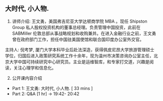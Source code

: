 ## 大时代, 小人物.


1. 讲师介绍: 
王文勇，美国弗吉尼亚大学达顿商学院 MBA 。现任 Shipston Group 私人股权投资机构的董事总经理。负责管理中国投资，此前在 SABMiller 伦敦总部从事战略规划和收购兼并。在进入金融行业之前，王文勇曾在政府部门工作，担任中国驻美国使馆和联合国印度办公室外交官。

主持人: 
倪考梦, 厦门大学本科毕业后赴法深造，获得佩皮尼昂大学旅游管理硕士学位，归国后进入政策研究系统工作十余年，现为温州市决策咨询办公室主任，北京大学中国可持续研究中心研究员。主业是运维智库，和专家打交道，兴趣是阅读，关注心理学和信息化。

2. 公开课内容介绍  
* Part 1: 王文勇: 大时代, 小人物.   [ 33 mins ] 
* Part 2: Q&A [1 hr] → 19:42- 20:42

